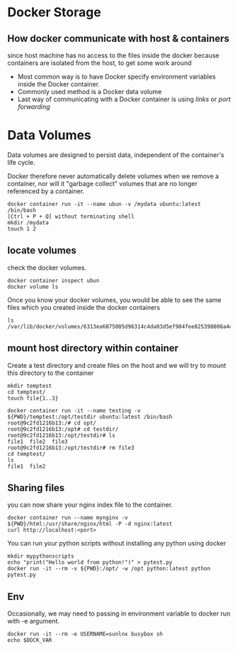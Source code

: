 # Docker Storage

## How docker communicate with host & containers

since host machine has no access to the files inside the docker because containers are isolated from the host, to get some work around

- Most common way is to have Docker specify environment variables inside the Docker container.
- Commonly used method is a Docker data volume
- Last way of communicating with a Docker container is using *links* or *port forwarding*

# Data Volumes

Data volumes are designed to persist data, independent of the container's life cycle.

Docker therefore never automatically delete volumes when we remove a container, nor will it "garbage collect" volumes that are no longer referenced by a container.

```
docker container run -it --name ubun -v /mydata ubuntu:latest /bin/bash
[Ctrl + P + Q] without terminating shell
mkdir /mydata
touch 1 2
```

## locate volumes

check the docker volumes.

```
docker container inspect ubun
docker volume ls
```
Once you know your docker volumes, you would be able to see the same files which you created inside the docker containers

```
ls /var/lib/docker/volumes/6313ea6875005d96314c4da03d5ef984fee825398006a4c4d546038a48c37c2d/_data
```

## mount host directory within container

Create a test directory and create files on the host and we will try to mount this directory to the container

```
mkdir temptest
cd temptest/
touch file{1..3}

docker container run -it --name testing -v ${PWD}/temptest:/opt/testdir ubuntu:latest /bin/bash
root@9c2fd1216b13:/# cd opt/
root@9c2fd1216b13:/opt# cd testdir/
root@9c2fd1216b13:/opt/testdir# ls
file1  file2  file3
root@9c2fd1216b13:/opt/testdir# rm file3
cd temptest/
ls
file1  file2
```

## Sharing files

you can now share your nginx index file to the container.

```
docker container run --name mynginx -v ${PWD}/html:/usr/share/nginx/html -P -d nginx:latest
curl http://localhost:<port>
```

You can run your python scripts without installing any python using docker

```
mkdir mypythonscripts
echo "print("Hello world from python!")" > pytest.py
docker run -it --rm -v ${PWD}:/opt/ -w /opt python:latest python pytest.py
```

## Env

Occasionally, we may need to passing in environment variable to docker run with -e argument.

```
docker run -it --rm -e USERNAME=sunlnx busybox sh
echo $DOCK_VAR
```
